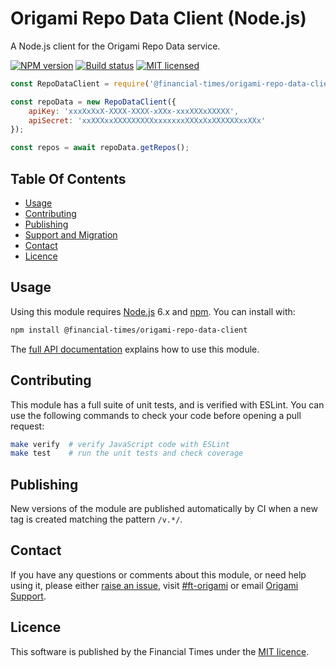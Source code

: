 
# Origami Repo Data Client (Node.js)

A Node.js client for the Origami Repo Data service.

[![NPM version](https://img.shields.io/npm/v/@financial-times/origami-repo-data-client.svg)](https://www.npmjs.com/package/@financial-times/origami-repo-data-client)
[![Build status](https://img.shields.io/circleci/project/Financial-Times/origami-repo-data-client-node.svg)](https://circleci.com/gh/Financial-Times/origami-repo-data-client-node)
[![MIT licensed](https://img.shields.io/badge/license-MIT-blue.svg)][license]

```js
const RepoDataClient = require('@financial-times/origami-repo-data-client');

const repoData = new RepoDataClient({
    apiKey: 'xxxXxXxX-XXXX-XXXX-xXXx-xxxXXXxXXXXX',
    apiSecret: 'xxXXXxxXXXXXXXXXxxxxxxxXXXxXxXXXXXXxxXXx'
});

const repos = await repoData.getRepos();
```


## Table Of Contents

  - [Usage](#usage)
  - [Contributing](#contributing)
  - [Publishing](#publishing)
  - [Support and Migration](#support-and-migration)
  - [Contact](#contact)
  - [Licence](#licence)


## Usage

Using this module requires [Node.js] 6.x and [npm]. You can install with:

```sh
npm install @financial-times/origami-repo-data-client
```

The [full API documentation][api-docs] explains how to use this module.


## Contributing

This module has a full suite of unit tests, and is verified with ESLint. You can use the following commands to check your code before opening a pull request:

```sh
make verify  # verify JavaScript code with ESLint
make test    # run the unit tests and check coverage
```


## Publishing

New versions of the module are published automatically by CI when a new tag is created matching the pattern `/v.*/`.


## Contact

If you have any questions or comments about this module, or need help using it, please either [raise an issue][issues], visit [#ft-origami] or email [Origami Support].


## Licence

This software is published by the Financial Times under the [MIT licence][license].



[#ft-origami]: https://financialtimes.slack.com/messages/ft-origami/
[api-docs]: https://financial-times.github.io/origami-repo-data-client-node/
[issues]: https://github.com/Financial-Times/origami-repo-data-client-node/issues
[license]: http://opensource.org/licenses/MIT
[node.js]: https://nodejs.org/
[npm]: https://www.npmjs.com/
[origami support]: mailto:origami-support@ft.com
